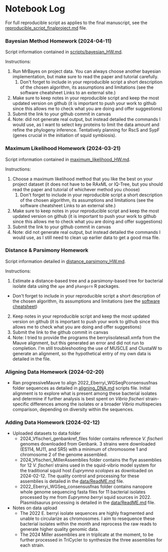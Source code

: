 # Notebook Log

For full reproducible script as applies to the final manuscript, see the [reproducible_script_finalproject.md](scripts/reproducible_script_finalproject.md) file. 

### Bayesian Method Homework (2024-04-11)
Script information contained in [scripts/bayesian_HW.md](scripts/bayesian_HW.md). 

Instructions:
1. Run MrBayes on project data. You can always choose another bayesian implementation, but make sure to read the paper and tutorial carefully.
   1. Don't forget to include in your reproducible script a short description of the chosen algorithm, its assumptions and limitations (see the software cheatsheet Links to an external site.)
2. Make sure to keep notes in your reproducible script and keep the most updated version on github (it is important to push your work to github since this allows me to check what you are doing and offer suggestions)
3. Submit the link to your github commit in canvas
4. Note: did not generate real output, but instead detailed the commands I would use, as I want to select key proteins to limit the data amount and refine the phylogeny inference. Tentatively planning for RscS and SypF (genes crucial in the initiation of squid symbiosis). 

### Maximum Likelihood Homework (2024-03-21)
Script information contained in [maximum_likelihood_HW.md](scripts/maximum_likelihood_HW.md). 

Instructions:
1. Choose a maximum likelihood method that you like the best on your project dataset (it does not have to be RAxML or IQ-Tree, but you should read the paper and tutorial of whichever method you choose)
   1. Don't forget to include in your reproducible script a short description of the chosen algorithm, its assumptions and limitations (see the software cheatsheet Links to an external site.)
2. Make sure to keep notes in your reproducible script and keep the most updated version on github (it is important to push your work to github since this allows me to check what you are doing and offer suggestions)
3. Submit the link to your github commit in canvas
4. Note: did not generate real output, but instead detailed the commands I would use, as I still need to clean up earlier data to get a good msa file. 


### Distance & Parsimony Homework
Script information detailed in [distance_parsimony_HW.md](scripts/distance_parsimony_HW.md). 

Instructions: 
1. Estimate a distance-based tree and a parsimony-based tree for bacterial isolate data using the `ape` and `phangorn` R packages.
  - Don't forget to include in your reproducible script a short description of the chosen algorithm, its assumptions and limitations (see the [software cheatsheet](https://github.com/crsl4/phylogenetics-class/blob/master/exercises/software-cheatsheet.md))
2. Keep notes in your reproducible script and keep the most updated version on github (it is important to push your work to github since this allows me to check what you are doing and offer suggestions)
3. Submit the link to the github commit in canvas
4. Note: I tried to provide the programs the berryiisolatesall.xmfa from the Mauve alignment, but this generated an error and did not run to completion. I'm still troubleshooting the use of MUSCLE and ClustalW to generate an alignment, so the hypothetical entry of my own data is detailed in the file. 

### Aligning Data Homework (2024-02-20)
* Ran progressiveMauve to align 2022_Eberryi_WGSeqPconsensusfnas folder sequences as detailed in [aligning_DNA.md](scripts/aligning_DNA.md) scripts file. Initial alignment is to explore what is present among these bacterial isolates and determine if further analysis is best spent on *Vibrio fischeri* strain-specific differences among the isolates or a broader *Vibrio* multispecies comparison, depending on diversity within the sequences. 

### Adding Data Homework (2024-02-12)
* Uploaded datasets to data folder
  * 2024_Vfischeri_genbankref_files folder contains reference *V. fischeri* genomes downloaded from Genbank. 3 strains were downloaded (ES114, MJ11, and SR5) with a minimum of chromosome 1 and chromosome 2 of the genome assembled. 
  * 2024_Vfischeri_MillerAssemblies folder contains the flye assemblies for 12 *V. fischeri* strains used in the squid-vibrio model system for the traditional squid host *Euprymna scolopes* as downloaded on 2024-02-12. The quality control and processing for these assemblies is detailed in the [data/ReadME.md](data/README.md) file. 
  * 2022_Eberryi_WGSeq_consensusfnas folder contains nanopore whole genome sequencing fasta files for 11 bacterial isolates processed by me from *Euprymna berryi* squid sources in 2022. Plasmidsaurus processing is detailed in the [data/ReadME.md](data/README.md) file. 
* Notes on data upload 
  * The 2022 E. berryi isolate sequences are highly fragmented and unable to circularize as chromosomes. I aim to resequence these bacterial isolates within the month and reprocess the raw reads to generate higher quality genomic data. 
  * The 2024 Miller assemblies are in triplicate at the moment, to be further processed in TriCycler to synthesize the three assemblies for each strain. 